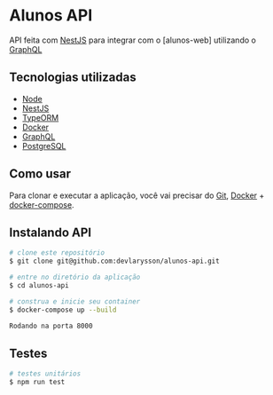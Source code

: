 # Alunos API

API feita com [NestJS] para integrar com o [alunos-web] utilizando o [GraphQL]

## Tecnologias utilizadas

- [Node][nodejs]
- [NestJS][nestjs]
- [TypeORM][typeorm]
- [Docker][docker]
- [GraphQL][graphql]
- [PostgreSQL][postgresql]

## Como usar

Para clonar e executar a aplicação, você vai precisar do [Git][git], [Docker][docker] + [docker-compose][docker-compose].

## Instalando API

```bash
# clone este repositório
$ git clone git@github.com:devlarysson/alunos-api.git

# entre no diretório da aplicação
$ cd alunos-api

# construa e inicie seu container
$ docker-compose up --build

Rodando na porta 8000
```

## Testes

```bash
# testes unitários
$ npm run test
```

[nodejs]: https://nodejs.org/
[nestjs]: https://nestjs.com/
[typeorm]: https://typeorm.io/
[docker]: https://www.docker.com/
[docker-compose]: https://docs.docker.com/compose/
[git]: https://git-scm.com/
[graphql]: https://graphql.org/
[postgresql]: https://www.postgresql.org/